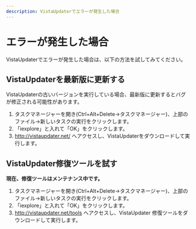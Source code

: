 ```yaml
---
description: VistaUpdaterでエラーが発生した場合
---
```


# エラーが発生した場合

VistaUpdaterでエラーが発生した場合は、以下の方法を試してみてください。

## VistaUpdaterを最新版に更新する

VistaUpdaterの古いバージョンを実行している場合、最新版に更新するとバグが修正される可能性があります。

1. タスクマネージャーを開き(Ctrl+Alt+Delete->タスクマネージャー)、上部のファイル->新しいタスクの実行をクリックします。
2. 「iexplore」と入れて「OK」をクリックします。
3. http://vistaupdater.net/ へアクセスし、VistaUpdaterをダウンロードして実行します。

## VistaUpdater修復ツールを試す

**現在、修復ツールはメンテナンス中です。**

1. タスクマネージャーを開き(Ctrl+Alt+Delete->タスクマネージャー)、上部のファイル->新しいタスクの実行をクリックします。
2. 「iexplore」と入れて「OK」をクリックします。
3. http://vistaupdater.net/tools へアクセスし、VistaUpdater 修復ツールをダウンロードして実行します。
